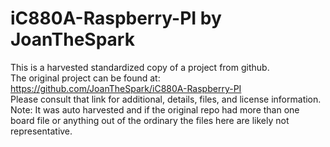 
# iC880A-Raspberry-PI by JoanTheSpark  
This is a harvested standardized copy of a project from github.  
The original project can be found at:  
https://github.com/JoanTheSpark/iC880A-Raspberry-PI  
Please consult that link for additional, details, files, and license information.  
Note: It was auto harvested and if the original repo had more than one board file or anything out of the ordinary the files here are likely not representative.  
    